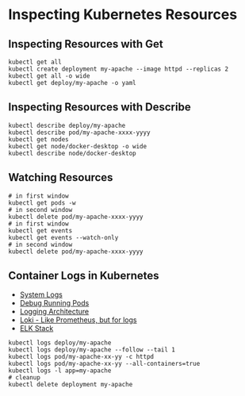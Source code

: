 # Inspecting Kubernetes Resources

## Inspecting Resources with Get

```shell
kubectl get all
kubectl create deployment my-apache --image httpd --replicas 2
kubectl get all -o wide
kubectl get deploy/my-apache -o yaml
```

## Inspecting Resources with Describe

```shell
kubectl describe deploy/my-apache
kubectl describe pod/my-apache-xxxx-yyyy
kubectl get nodes
kubectl get node/docker-desktop -o wide
kubectl describe node/docker-desktop
```

## Watching Resources

```shell
# in first window
kubectl get pods -w
# in second window
kubectl delete pod/my-apache-xxxx-yyyy
# in first window
kubectl get events
kubectl get events --watch-only
# in second window
kubectl delete pod/my-apache-xxxx-yyyy
```

## Container Logs in Kubernetes

- [System Logs](https://kubernetes.io/docs/concepts/cluster-administration/system-logs/)
- [Debug Running Pods](https://kubernetes.io/docs/tasks/debug/debug-application/debug-running-pod/)
- [Logging Architecture](https://kubernetes.io/docs/concepts/cluster-administration/logging/)
- [Loki - Like Prometheus, but for logs](https://github.com/grafana/loki)
- [ELK Stack](https://www.elastic.co/what-is/elk-stack)

```shell
kubectl logs deploy/my-apache
kubectl logs deploy/my-apache --follow --tail 1
kubectl logs pod/my-apache-xx-yy -c httpd
kubectl logs pod/my-apache-xx-yy --all-containers=true
kubectl logs -l app=my-apache
# cleanup
kubectl delete deployment my-apache
```
